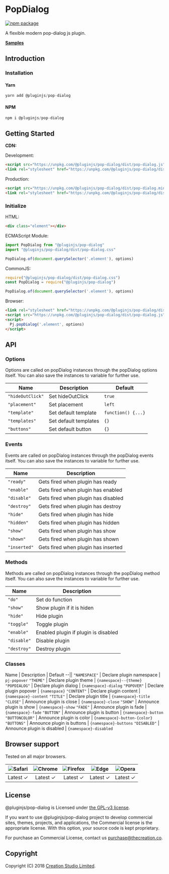 # PopDialog

[![npm package](https://img.shields.io/npm/v/@pluginjs/pop-dialog.svg)](https://www.npmjs.com/package/@pluginjs/pop-dialog)

A flexible modern pop-dialog js plugin.

**[Samples](https://codesandbox.io/s/github/pluginjs/pluginjs/tree/master/modules/popDialog/samples)**

## Introduction

### Installation

#### Yarn

```javascript
yarn add @pluginjs/pop-dialog
```

#### NPM

```javascript
npm i @pluginjs/pop-dialog
```

## Getting Started

**CDN:**

Development:

```html
<script src="https://unpkg.com/@pluginjs/pop-dialog/dist/pop-dialog.js"></script>
<link rel="stylesheet" href="https://unpkg.com/@pluginjs/pop-dialog/dist/pop-dialog.css">
```

Production:

```html
<script src="https://unpkg.com/@pluginjs/pop-dialog/dist/pop-dialog.min.js"></script>
<link rel="stylesheet" href="https://unpkg.com/@pluginjs/pop-dialog/dist/pop-dialog.min.css">
```

### Initialize

HTML:

```html
<div class="element"></div>
```

ECMAScript Module:

```javascript
import PopDialog from "@pluginjs/pop-dialog"
import "@pluginjs/pop-dialog/dist/pop-dialog.css"

PopDialog.of(document.querySelector('.element'), options)
```

CommonJS:

```javascript
require("@pluginjs/pop-dialog/dist/pop-dialog.css")
const PopDialog = require("@pluginjs/pop-dialog")

PopDialog.of(document.querySelector('.element'), options)
```

Browser:

```html
<link rel="stylesheet" href="https://unpkg.com/@pluginjs/pop-dialog/dist/pop-dialog.css">
<script src="https://unpkg.com/@pluginjs/pop-dialog/dist/pop-dialog.js"></script>
<script>
  Pj.popDialog('.element', options)
</script>
```

## API

### Options

Options are called on popDialog instances through the popDialog options itself.
You can also save the instances to variable for further use.

Name | Description | Default
--|--|--
`"hideOutClick"` | Set hideOutClick | `true`
`"placement"` | Set placement | `left`
`"template"` | Set default template | `function() {...}`
`"templates"` | Set default templates | `{}`
`"buttons"` | Set default button | `{}`

### Events

Events are called on popDialog instances through the popDialog events itself.
You can also save the instances to variable for further use.

Name | Description
--|--
`"ready"` | Gets fired when plugin has ready
`"enable"` | Gets fired when plugin has enabled
`"disable"` | Gets fired when plugin has disabled
`"destroy"` | Gets fired when plugin has destroy
`"hide"` | Gets fired when plugin has hide
`"hidden"` | Gets fired when plugin has hidden
`"show"` | Gets fired when plugin has show
`"shown"` | Gets fired when plugin has shown
`"inserted"` | Gets fired when plugin has inserted

### Methods

Methods are called on popDialog instances through the popDialog method itself.
You can also save the instances to variable for further use.

Name | Description
--|--
`"do"` | Set do function
`"show"` | Show plugin if it is hiden
`"hide"` | Hide plugin
`"toggle"` | Toggle plugin
`"enable"` | Enabled plugin if plugin is disabled
`"disable"` | Disable plugin
`"destroy"` | Destroy plugin

### Classes

Name | Description | Default
--||
`"NAMESPACE"` | Declare plugin namespace | `pj-popover`
`"THEME"` | Declare plugin theme | `{namespace}--{theme}`
`"POPDIALOG"` | Declare plugin dialog | `{namespace}-dialog`
`"POPOVER"` | Declare plugin popover | `{namespace}`
`"CONTENT"` | Declare plugin content | `{namespace}-content`
`"TITLE"` | Declare plugin title | `{namespace}-title`
`"CLOSE"` | Announce plugin is close | `{namespace}-close`
`"SHOW"` | Announce plugin is show | `{namespace}-show`
`"FADE"` | Announce plugin is fade | `{namespace}-fade`
`"BUTTON"` | Announce plugin is button | `{namespace}-button`
`"BUTTONCOLOR"` | Announce plugin is color | `{namespace}-button-{color}`
`"BUTTONS"` | Announce plugin is buttons | `{namespace}-buttons`
`"DISABLED"` | Announce plugin is disabled | `{namespace}-disabled`

## Browser support

Tested on all major browsers.

| <img src="https://raw.githubusercontent.com/alrra/browser-logos/master/src/safari/safari_32x32.png" alt="Safari"> | <img src="https://raw.githubusercontent.com/alrra/browser-logos/master/src/chrome/chrome_32x32.png" alt="Chrome"> | <img src="https://raw.githubusercontent.com/alrra/browser-logos/master/src/firefox/firefox_32x32.png" alt="Firefox"> | <img src="https://raw.githubusercontent.com/alrra/browser-logos/master/src/edge/edge_32x32.png" alt="Edge"> | <img src="https://raw.githubusercontent.com/alrra/browser-logos/master/src/opera/opera_32x32.png" alt="Opera"> |
|:--:|:--:|:--:|:--:|:--:|
| Latest ✓ | Latest ✓ | Latest ✓ | Latest ✓ | Latest ✓ |

## License

@pluginjs/pop-dialog is Licensed under [the GPL-v3 license](LICENSE).

If you want to use @pluginjs/pop-dialog project to develop commercial sites, themes, projects, and applications, the Commercial license is the appropriate license. With this option, your source code is kept proprietary.

For purchase an Commercial License, contact us purchase@thecreation.co.

## Copyright

Copyright (C) 2018 [Creation Studio Limited](creationstudio.com).